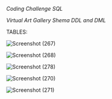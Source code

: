 _Coding Challenge SQL_

_Virtual Art Gallery Shema DDL and DML_

TABLES:

![Screenshot (267)](https://github.com/user-attachments/assets/6bf50861-6a7f-4495-9143-8da570c00320)



![Screenshot (268)](https://github.com/user-attachments/assets/92126d3a-670e-4cd9-bcca-99fe58184394)


![Screenshot (278)](https://github.com/user-attachments/assets/a8a69cd4-4b3e-4728-bf10-f1f6272c37f3)


![Screenshot (270)](https://github.com/user-attachments/assets/99b77492-8a7b-4f2e-8e3b-36777df6996e)



![Screenshot (271)](https://github.com/user-attachments/assets/e6b117a2-ac54-4653-8d0e-8e7427330a4e)
